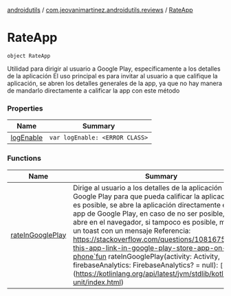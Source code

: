 [androidutils](../../index.md) / [com.jeovanimartinez.androidutils.reviews](../index.md) / [RateApp](./index.md)

# RateApp

`object RateApp`

Utilidad para dirigir al usuario a Google Play, específicamente a los detalles de la aplicación
El uso principal es para invitar al usuario a que califique la aplicación, se abren los detalles generales de la app,
ya que no hay manera de mandarlo directamente a calificar la app con este método

### Properties

| Name | Summary |
|---|---|
| [logEnable](log-enable.md) | `var logEnable: <ERROR CLASS>` |

### Functions

| Name | Summary |
|---|---|
| [rateInGooglePlay](rate-in-google-play.md) | Dirige al usuario a los detalles de la aplicación en Google Play para que pueda calificar la aplicación Si es posible, se abre la aplicación directamente en la app de Google Play, en caso de no ser posible, se abre en el navegador, si tampoco es posible, muestra un toast con un mensaje Referencia: https://stackoverflow.com/questions/10816757/rate-this-app-link-in-google-play-store-app-on-the-phone`fun rateInGooglePlay(activity: Activity, firebaseAnalytics: FirebaseAnalytics? = null): `[`Unit`](https://kotlinlang.org/api/latest/jvm/stdlib/kotlin/-unit/index.html) |
